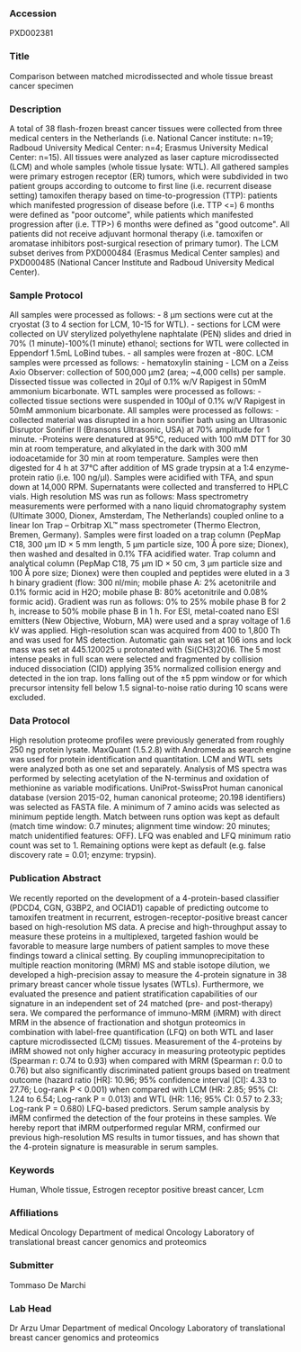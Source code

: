 ### Accession
PXD002381

### Title
Comparison between matched microdissected and whole tissue breast cancer specimen

### Description
A total of 38 flash-frozen breast cancer tissues were collected from three medical centers in the Netherlands (i.e. National Cancer institute: n=19; Radboud University Medical Center: n=4; Erasmus University Medical Center: n=15). All tissues were analyzed as laser capture microdissected (LCM) and whole samples (whole tissue lysate: WTL). All  gathered samples were primary estrogen receptor (ER) tumors, which were subdivided in two patient groups according to outcome to first line (i.e. recurrent disease setting) tamoxifen therapy based on time-to-progression (TTP): patients which manifested progression of disease before (i.e. TTP <=) 6 months were defined as "poor outcome", while patients which manifested progression after (i.e. TTP>) 6 months were defined as "good outcome". All patients did not receive adjuvant hormonal therapy (i.e. tamoxifen or aromatase inhibitors post-surgical resection of primary tumor). The LCM subset derives from PXD000484 (Erasmus Medical Center samples) and PXD000485 (National Cancer Institute and Radboud University Medical Center).

### Sample Protocol
All samples were processed as follows: - 8 µm sections were cut at the cryostat (3 to 4 section for LCM, 10-15 for WTL). - sections for LCM were collected on UV sterylized polyethylene naphtalate (PEN) slides and dried in 70% (1 minute)-100%(1 minute) ethanol; sections for WTL were collected in Eppendorf 1.5mL LoBind tubes. - all samples were frozen at -80C. LCM samples were prcessed as follows: - hematoxylin staining - LCM on a Zeiss Axio Observer: collection of 500,000 µm2  (area; ~4,000 cells) per sample. Dissected tissue was collected in 20µl of 0.1% w/V Rapigest in 50mM ammonium bicarbonate. WTL samples were processed as follows: - collected tissue sections were suspended in 100µl of 0.1% w/V Rapigest in 50mM ammonium bicarbonate.  All samples were processed as follows: - collected material was disrupted in a horn sonifier bath using an Ultrasonic Disruptor Sonifier II (Bransons Ultrasonic, USA) at 70% amplitude for 1 minute. -Proteins were denatured at 95°C, reduced with 100 mM DTT for 30 min at room temperature, and alkylated in the dark with 300 mM iodoacetamide for 30 min at room temperature. Samples were then digested for 4 h at 37°C after addition of MS grade trypsin at a 1:4 enzyme-protein ratio (i.e. 100 ng/µl). Samples were acidified with TFA, and spun down at 14,000 RPM. Supernatants were collected and transferred to HPLC vials. High resolution MS was run as follows: Mass spectrometry measurements were performed with a nano liquid chromatography system (Ultimate 3000, Dionex, Amsterdam, The Netherlands) coupled online to a linear Ion Trap – Orbitrap XL™ mass spectrometer (Thermo Electron, Bremen, Germany). Samples were first loaded on a trap column (PepMap C18, 300 μm ID × 5 mm length, 5 μm particle size, 100 Å pore size; Dionex), then washed and desalted in 0.1% TFA acidified water. Trap column and analytical column (PepMap C18, 75 μm ID × 50 cm, 3 μm particle size and 100 Å pore size; Dionex) were then coupled and peptides were eluted in a 3 h binary gradient (flow: 300 nl/min; mobile phase A: 2% acetonitrile and 0.1% formic acid in H2O; mobile phase B: 80% acetonitrile and 0.08% formic acid). Gradient was run as follows: 0% to 25% mobile phase B for 2 h, increase to 50% mobile phase B in 1 h. For ESI, metal-coated nano ESI emitters (New Objective, Woburn, MA) were used and a spray voltage of 1.6 kV was applied. High-resolution scan was acquired from 400 to 1,800 Th and was used for MS detection. Automatic gain was set at 106 ions and lock mass was set at 445.120025 u protonated with (Si(CH3)2O)6. The 5 most intense peaks in full scan were selected and fragmented by collision induced dissociation (CID) applying 35% normalized collision energy and detected in the ion trap. Ions falling out of the ±5 ppm window or for which precursor intensity fell below 1.5 signal-to-noise ratio during 10 scans were excluded.

### Data Protocol
High resolution proteome profiles were previously generated from roughly 250 ng protein lysate. MaxQuant (1.5.2.8) with Andromeda as search engine was used for protein identification and quantitation. LCM and WTL sets were analyzed both as one set and separately. Analysis of MS spectra was performed by selecting acetylation of the N-terminus and oxidation of methionine as variable modifications. UniProt-SwissProt human canonical database (version 2015-02, human canonical proteome; 20.198 identifiers) was selected as FASTA file. A minimum of 7 amino acids was selected as minimum peptide length. Match between runs option was kept as default (match time window: 0.7 minutes; alignment time window: 20 minutes; match unidentified features: OFF). LFQ was enabled and LFQ minimum ratio count was set to 1. Remaining options were kept as default (e.g. false discovery rate = 0.01; enzyme: trypsin).

### Publication Abstract
We recently reported on the development of a 4-protein-based classifier (PDCD4, CGN, G3BP2, and OCIAD1) capable of predicting outcome to tamoxifen treatment in recurrent, estrogen-receptor-positive breast cancer based on high-resolution MS data. A precise and high-throughput assay to measure these proteins in a multiplexed, targeted fashion would be favorable to measure large numbers of patient samples to move these findings toward a clinical setting. By coupling immunoprecipitation to multiple reaction monitoring (MRM) MS and stable isotope dilution, we developed a high-precision assay to measure the 4-protein signature in 38 primary breast cancer whole tissue lysates (WTLs). Furthermore, we evaluated the presence and patient stratification capabilities of our signature in an independent set of 24 matched (pre- and post-therapy) sera. We compared the performance of immuno-MRM (iMRM) with direct MRM in the absence of fractionation and shotgun proteomics in combination with label-free quantification (LFQ) on both WTL and laser capture microdissected (LCM) tissues. Measurement of the 4-proteins by iMRM showed not only higher accuracy in measuring proteotypic peptides (Spearman r: 0.74 to 0.93) when compared with MRM (Spearman r: 0.0 to 0.76) but also significantly discriminated patient groups based on treatment outcome (hazard ratio [HR]: 10.96; 95% confidence interval [CI]: 4.33 to 27.76; Log-rank P &lt; 0.001) when compared with LCM (HR: 2.85; 95% CI: 1.24 to 6.54; Log-rank P = 0.013) and WTL (HR: 1.16; 95% CI: 0.57 to 2.33; Log-rank P = 0.680) LFQ-based predictors. Serum sample analysis by iMRM confirmed the detection of the four proteins in these samples. We hereby report that iMRM outperformed regular MRM, confirmed our previous high-resolution MS results in tumor tissues, and has shown that the 4-protein signature is measurable in serum samples.

### Keywords
Human, Whole tissue, Estrogen receptor positive breast cancer, Lcm

### Affiliations
Medical Oncology
Department of medical Oncology Laboratory of translational breast cancer genomics and proteomics

### Submitter
Tommaso De Marchi

### Lab Head
Dr Arzu Umar
Department of medical Oncology Laboratory of translational breast cancer genomics and proteomics


